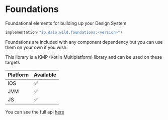 # Foundations

Foundational elements for building up your Design System

```kotlin
implementation("io.daio.wild.foundations:<version>")
```

Foundations are included with any component dependency but you can use them on your own if you wish.

This library is a KMP (Kotlin Multiplatform) library and can be used on these targets

| Platform | Available |
|----------|-----------|
| iOS      | ✅         |
| JVM      | ✅         |
| JS       | ✅         |

You can see the full api [here](https://todo.link)